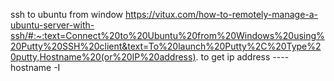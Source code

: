 ssh to ubuntu from window
https://vitux.com/how-to-remotely-manage-a-ubuntu-server-with-ssh/#:~:text=Connect%20to%20Ubuntu%20from%20Windows%20using%20Putty%20SSH%20client&text=To%20launch%20Putty%2C%20Type%20putty,Hostname%20(or%20IP%20address).
to get ip address ---- hostname -I 

